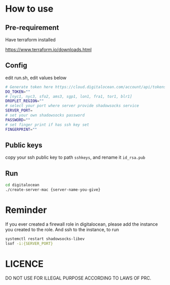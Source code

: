 # How to use

## Pre-requirement

Have terraform installed

https://www.terraform.io/downloads.html

## Config
edit run.sh, edit values below

```bash
# Generate token here https://cloud.digitalocean.com/account/api/tokens
DO_TOKEN=""
# [nyc1, nyc3, sfo2, ams3, sgp1, lon1, fra1, tor1, blr1]
DROPLET_REGION=""
# select your port where server provide shadowsocks service
SERVER_PORT=
# set your own shadowsocks password
PASSWORD=""
# set finger print if has ssh key set
FINGERPRINT=""
```
## Public keys
copy your ssh public key to path `sshkeys`, and rename it `id_rsa.pub`

## Run

```bash
cd digitalocean
./create-server-mac {server-name-you-give}
```

# Reminder

If you ever created a firewall role in digitalocean, please add the instance you created to the role.
And ssh to the instance, to run

```bash
systemctl restart shadowsocks-libev
lsof -i:{SERVER_PORT}
```

# LICENCE

DO NOT USE FOR ILLEGAL PURPOSE ACCORDING TO LAWS OF PRC.
